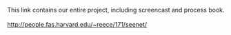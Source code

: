 This link contains our entire project, including screencast and process book.
<br /><br />
http://people.fas.harvard.edu/~reece/171/seenet/